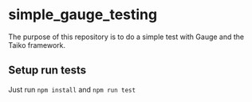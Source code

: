 # simple_gauge_testing

The purpose of this repository is to do a simple test with Gauge and the Taiko framework.

## Setup run tests
Just run `npm install` and `npm run test`